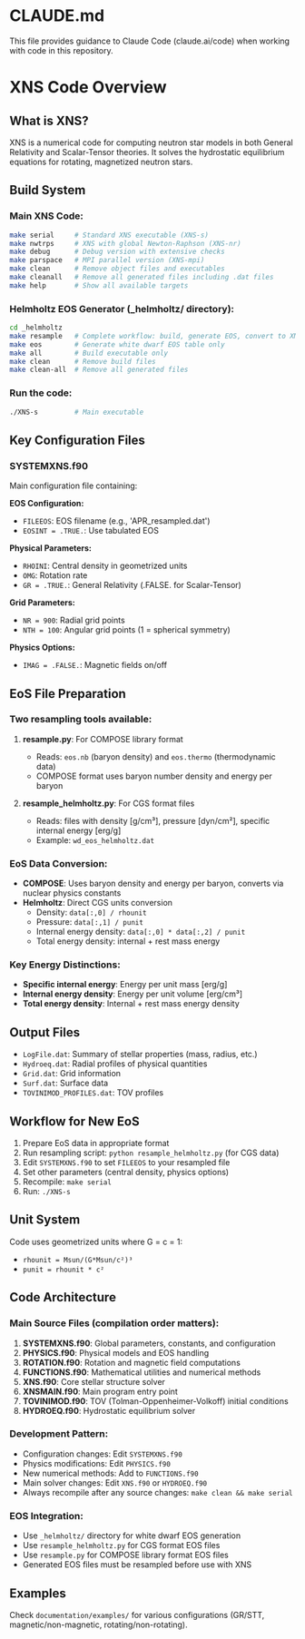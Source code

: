 # CLAUDE.md

This file provides guidance to Claude Code (claude.ai/code) when working with code in this repository.

# XNS Code Overview

## What is XNS?
XNS is a numerical code for computing neutron star models in both General Relativity and Scalar-Tensor theories. It solves the hydrostatic equilibrium equations for rotating, magnetized neutron stars.

## Build System

### Main XNS Code:
```bash
make serial     # Standard XNS executable (XNS-s)
make nwtrps     # XNS with global Newton-Raphson (XNS-nr)
make debug      # Debug version with extensive checks
make parspace   # MPI parallel version (XNS-mpi)
make clean      # Remove object files and executables
make cleanall   # Remove all generated files including .dat files
make help       # Show all available targets
```

### Helmholtz EOS Generator (_helmholtz/ directory):
```bash
cd _helmholtz
make resample   # Complete workflow: build, generate EOS, convert to XNS format
make eos        # Generate white dwarf EOS table only
make all        # Build executable only
make clean      # Remove build files
make clean-all  # Remove all generated files
```

### Run the code:
```bash
./XNS-s         # Main executable
```

## Key Configuration Files

### SYSTEMXNS.f90
Main configuration file containing:

**EOS Configuration:**
- `FILEEOS`: EOS filename (e.g., 'APR_resampled.dat')
- `EOSINT = .TRUE.`: Use tabulated EOS

**Physical Parameters:**
- `RHOINI`: Central density in geometrized units
- `OMG`: Rotation rate
- `GR = .TRUE.`: General Relativity (.FALSE. for Scalar-Tensor)

**Grid Parameters:**
- `NR = 900`: Radial grid points
- `NTH = 100`: Angular grid points (1 = spherical symmetry)

**Physics Options:**
- `IMAG = .FALSE.`: Magnetic fields on/off

## EoS File Preparation

### Two resampling tools available:

1. **resample.py**: For COMPOSE library format
   - Reads: `eos.nb` (baryon density) and `eos.thermo` (thermodynamic data)
   - COMPOSE format uses baryon number density and energy per baryon

2. **resample_helmholtz.py**: For CGS format files
   - Reads: files with density [g/cm³], pressure [dyn/cm²], specific internal energy [erg/g]
   - Example: `wd_eos_helmholtz.dat`

### EoS Data Conversion:
- **COMPOSE**: Uses baryon density and energy per baryon, converts via nuclear physics constants
- **Helmholtz**: Direct CGS units conversion
  - Density: `data[:,0] / rhounit`
  - Pressure: `data[:,1] / punit`
  - Internal energy density: `data[:,0] * data[:,2] / punit`
  - Total energy density: internal + rest mass energy

### Key Energy Distinctions:
- **Specific internal energy**: Energy per unit mass [erg/g]
- **Internal energy density**: Energy per unit volume [erg/cm³]
- **Total energy density**: Internal + rest mass energy density

## Output Files

- `LogFile.dat`: Summary of stellar properties (mass, radius, etc.)
- `Hydroeq.dat`: Radial profiles of physical quantities
- `Grid.dat`: Grid information
- `Surf.dat`: Surface data
- `TOVINIMOD_PROFILES.dat`: TOV profiles

## Workflow for New EoS

1. Prepare EoS data in appropriate format
2. Run resampling script: `python resample_helmholtz.py` (for CGS data)
3. Edit `SYSTEMXNS.f90` to set `FILEEOS` to your resampled file
4. Set other parameters (central density, physics options)
5. Recompile: `make serial`
6. Run: `./XNS-s`

## Unit System
Code uses geometrized units where G = c = 1:
- `rhounit = Msun/(G*Msun/c²)³`
- `punit = rhounit * c²`

## Code Architecture

### Main Source Files (compilation order matters):
1. **SYSTEMXNS.f90**: Global parameters, constants, and configuration
2. **PHYSICS.f90**: Physical models and EOS handling
3. **ROTATION.f90**: Rotation and magnetic field computations
4. **FUNCTIONS.f90**: Mathematical utilities and numerical methods
5. **XNS.f90**: Core stellar structure solver
6. **XNSMAIN.f90**: Main program entry point
7. **TOVINIMOD.f90**: TOV (Tolman-Oppenheimer-Volkoff) initial conditions
8. **HYDROEQ.f90**: Hydrostatic equilibrium solver

### Development Pattern:
- Configuration changes: Edit `SYSTEMXNS.f90` 
- Physics modifications: Edit `PHYSICS.f90`
- New numerical methods: Add to `FUNCTIONS.f90`
- Main solver changes: Edit `XNS.f90` or `HYDROEQ.f90`
- Always recompile after any source changes: `make clean && make serial`

### EOS Integration:
- Use `_helmholtz/` directory for white dwarf EOS generation
- Use `resample_helmholtz.py` for CGS format EOS files
- Use `resample.py` for COMPOSE library format EOS files
- Generated EOS files must be resampled before use with XNS

## Examples
Check `documentation/examples/` for various configurations (GR/STT, magnetic/non-magnetic, rotating/non-rotating).